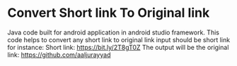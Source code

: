 # Convert Short link To Original link
Java code built for android application in android studio framework. This code helps to convert any short link to original link input should be short link for instance:
Short link: https://bit.ly/2T8gT0Z
The output will be the original link: https://github.com/aaljurayyad
